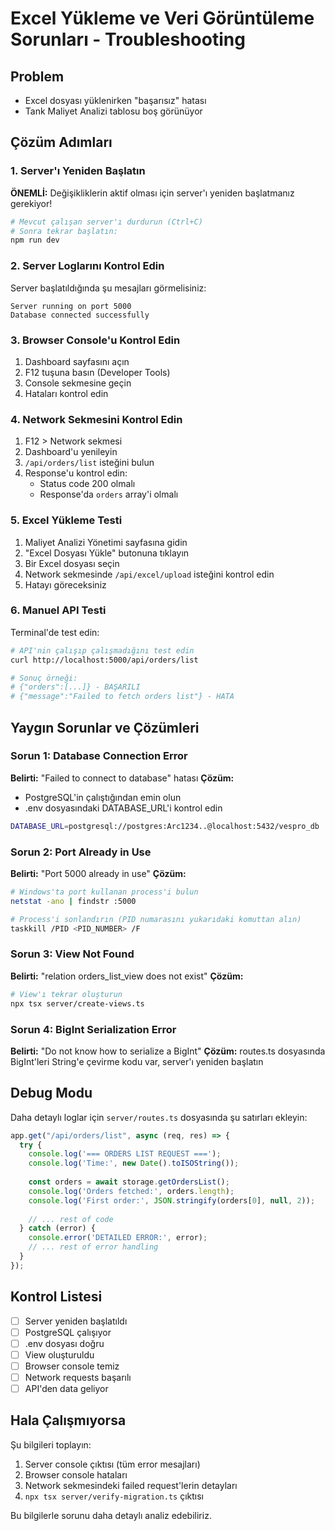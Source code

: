 # Excel Yükleme ve Veri Görüntüleme Sorunları - Troubleshooting

## Problem
- Excel dosyası yüklenirken "başarısız" hatası
- Tank Maliyet Analizi tablosu boş görünüyor

## Çözüm Adımları

### 1. Server'ı Yeniden Başlatın

**ÖNEMLİ:** Değişikliklerin aktif olması için server'ı yeniden başlatmanız gerekiyor!

```bash
# Mevcut çalışan server'ı durdurun (Ctrl+C)
# Sonra tekrar başlatın:
npm run dev
```

### 2. Server Loglarını Kontrol Edin

Server başlatıldığında şu mesajları görmelisiniz:
```
Server running on port 5000
Database connected successfully
```

### 3. Browser Console'u Kontrol Edin

1. Dashboard sayfasını açın
2. F12 tuşuna basın (Developer Tools)
3. Console sekmesine geçin
4. Hataları kontrol edin

### 4. Network Sekmesini Kontrol Edin

1. F12 > Network sekmesi
2. Dashboard'u yenileyin
3. `/api/orders/list` isteğini bulun
4. Response'u kontrol edin:
   - Status code 200 olmalı
   - Response'da `orders` array'i olmalı

### 5. Excel Yükleme Testi

1. Maliyet Analizi Yönetimi sayfasına gidin
2. "Excel Dosyası Yükle" butonuna tıklayın
3. Bir Excel dosyası seçin
4. Network sekmesinde `/api/excel/upload` isteğini kontrol edin
5. Hatayı göreceksiniz

### 6. Manuel API Testi

Terminal'de test edin:
```bash
# API'nin çalışıp çalışmadığını test edin
curl http://localhost:5000/api/orders/list

# Sonuç örneği:
# {"orders":[...]} - BAŞARILI
# {"message":"Failed to fetch orders list"} - HATA
```

## Yaygın Sorunlar ve Çözümleri

### Sorun 1: Database Connection Error
**Belirti:** "Failed to connect to database" hatası
**Çözüm:** 
- PostgreSQL'in çalıştığından emin olun
- .env dosyasındaki DATABASE_URL'i kontrol edin
```bash
DATABASE_URL=postgresql://postgres:Arc1234..@localhost:5432/vespro_db
```

### Sorun 2: Port Already in Use
**Belirti:** "Port 5000 already in use"
**Çözüm:**
```bash
# Windows'ta port kullanan process'i bulun
netstat -ano | findstr :5000

# Process'i sonlandırın (PID numarasını yukarıdaki komuttan alın)
taskkill /PID <PID_NUMBER> /F
```

### Sorun 3: View Not Found
**Belirti:** "relation orders_list_view does not exist"
**Çözüm:**
```bash
# View'ı tekrar oluşturun
npx tsx server/create-views.ts
```

### Sorun 4: BigInt Serialization Error
**Belirti:** "Do not know how to serialize a BigInt"
**Çözüm:** routes.ts dosyasında BigInt'leri String'e çevirme kodu var, server'ı yeniden başlatın

## Debug Modu

Daha detaylı loglar için `server/routes.ts` dosyasında şu satırları ekleyin:

```typescript
app.get("/api/orders/list", async (req, res) => {
  try {
    console.log('=== ORDERS LIST REQUEST ===');
    console.log('Time:', new Date().toISOString());
    
    const orders = await storage.getOrdersList();
    console.log('Orders fetched:', orders.length);
    console.log('First order:', JSON.stringify(orders[0], null, 2));
    
    // ... rest of code
  } catch (error) {
    console.error('DETAILED ERROR:', error);
    // ... rest of error handling
  }
});
```

## Kontrol Listesi

- [ ] Server yeniden başlatıldı
- [ ] PostgreSQL çalışıyor
- [ ] .env dosyası doğru
- [ ] View oluşturuldu
- [ ] Browser console temiz
- [ ] Network requests başarılı
- [ ] API'den data geliyor

## Hala Çalışmıyorsa

Şu bilgileri toplayın:
1. Server console çıktısı (tüm error mesajları)
2. Browser console hataları
3. Network sekmesindeki failed request'lerin detayları
4. `npx tsx server/verify-migration.ts` çıktısı

Bu bilgilerle sorunu daha detaylı analiz edebiliriz.
